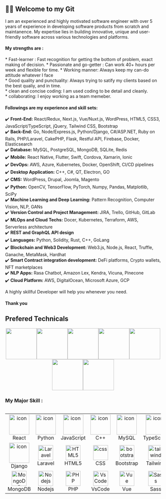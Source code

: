 <h2>🙋‍♂️ Welcome to my Git</h2>
I am an experienced and highly motivated software engineer with over 5 years of experience in developing software products from scratch and maintanence. My expertise lies in building innovative, unique and user-friendly software across various technologies and platforms.

 <h4>My strengths are :</h4>
  * Fast-learner : Fast recognition for getting the bottom of problem, exact making of decision.
  * Passionate and go-getter : Can work 40+ hours per week and flexible for time.
  * Working manner: Always keep my can-do attitude whatever I face<br>
  * Good quality and punctuality: Always trying to satify my clients based on the best qualiy, and in time.<br>
  * clean and concise coding: I am used coding to be detail and cleanly.<br>
  * collaborating: I enjoy working as a team memeber.<br>

 <h4>Followings are my experience and skill sets:</h4>
✔️ <b>Front-End:</b> React/Redux, Next.js, Vue/Nuxt.js, WordPress, HTML5, CSS3, JavaScript/TypeScript, jQuery, Tailwind CSS, Bootstrap<br>
✔️ <b>Back-End:</b> Go, Node/Express.js, Python/Django, C#/ASP.NET, Ruby on Rails, PHP/Laravel, CakePHP, Flask, Restful API, Firebase, Docker, Elasticsearch<br>
✔️ <b>Database:</b> MySQL, PostgreSQL, MongoDB, SQLite, Redis<br>
✔️ <b>Mobile:</b> React Native, Flutter, Swift, Cordova, Xamarin, Ionic<br>
✔️ <b>DevOps:</b> AWS, Azure, Kubernetes, Docker, OpenShift, CI/CD pipelines<br>
✔️ <b>Desktop Application:</b> C++, C#, QT, Electron, GO<br>
✔️ <b>CMS:</b> WordPress, Drupal, Joomla, Magento<br>
✔️ <b>Python:</b> OpenCV, TensorFlow, PyTorch, Numpy, Pandas, Matplotlib, SciPy<br>
✔️ <b>Machine Learning and Deep Learning:</b> Pattern Recognition, Computer Vision, NLP, GANs<br>
✔️ <b>Version Control and Project Management:</b> JIRA, Trello, GitHub, GitLab<br>
✔️ <b>MLOps and Cloud Techs:</b> Docer, Kubernetes, Terraform, AWS, Serverless architecture<br>
✔️ <b>REST and GraphQL API design</b><br>
✔️ <b>Languages:</b> Python, Solidity, Rust, C++, GoLang<br>
✔️ <b>Blockchain and Web3 Development:</b> Web3.js, Node.js, React, Truffle, Ganache, MetaMask, Hardhat<br>
✔️ <b>Smart Contract integration development:</b> DeFi platforms, Crypto wallets, NFT marketplaces<br>
✔️ <b>NLP Apps:</b> Rasa Chatbot, Amazon Lex, Kendra, Vicuna, Pinecone<br>
✔️ <b>Cloud Platform:</b> AWS, DigitalOcean, Microsoft Azure, GCP

A highly skillful Developer will help you whenever you need.<br>
<h4><b>Thank you</b></h4>

  ## Prefered Technicals
<p align="center">
  <img src="https://media3.giphy.com/media/ln7z2eWriiQAllfVcn/200w.webp" width="100"><img src="https://i.giphy.com/media/LMt9638dO8dftAjtco/200.webp" width="100"><img src="https://i.giphy.com/media/eNAsjO55tPbgaor7ma/200w.webp" width="100"><img src="https://i.giphy.com/media/VgGthkhUvGgOit7Y9i/200.webp" width="100"><img src="https://media3.giphy.com/media/kdFc8fubgS31b8DsVu/giphy.webp" width="100"><img src="https://i.giphy.com/media/KzJkzjggfGN5Py6nkT/200.webp" width="100"><img src="https://i.giphy.com/media/IdyAQJVN2kVPNUrojM/200.webp" width="100">
</p> 

###  My Major Skill :  
  <div style="display: flex; align-items: flex-start; align: center">
<table align="center">
  <tr>
    <td align="center" width="96">
        <a href="https://drive.google.com/file/d/1p2Y4xDEixiKGIndXhAvXaa1zQothjKoI/view?usp=sharing" ><img src="https://techstack-generator.vercel.app/react-icon.svg" alt="icon" width="65" height="65" /></a>
      <br>React
    </td>
    <td align="center" width="96">
      <a href="#macropower-tech">
        <img src="https://techstack-generator.vercel.app/python-icon.svg" alt="icon" width="65" height="65" />
      </a>
      <br>Python
    </td>
    <td align="center" width="96">
        <img src="https://techstack-generator.vercel.app/js-icon.svg" alt="icon" width="65" height="65" />
      <br>JavaScript
    </td>
    <td align="center" width="96">
        <img src="https://techstack-generator.vercel.app/cpp-icon.svg" alt="icon" width="65" height="65" />
      <br>C++
    </td>
    <td align="center" width="96">
        <img src="https://techstack-generator.vercel.app/mysql-icon.svg" alt="icon" width="65" height="65" />
      <br>MySQL
    </td>
    <td align="center" width="96">
        <img src="https://techstack-generator.vercel.app/ts-icon.svg" alt="icon" width="65" height="65" />
      <br>TypeScript
    </td>
    <td align="center" width="96">
        <img src="https://techstack-generator.vercel.app/csharp-icon.svg" alt="icon" width="65" height="65" />
      <br>C#
    </td>
  </tr>
  <tr>
  <td align="center" width="96">
        <img src="https://techstack-generator.vercel.app/django-icon.svg" alt="icon" width="65" height="65" />
      <br>Django
    <td align="center"  width="96">
        <img src="https://skillicons.dev/icons?i=laravel" width="48" height="48" alt="Laravel" />
      <br>Laravel
    </td>
    <td align="center"  width="96">
        <img src="https://skillicons.dev/icons?i=html" width="48" height="48" alt="HTML5" />
      <br>HTML5
    </td>
    <td align="center" width="96">
        <img src="https://skillicons.dev/icons?i=css" width="48" height="48" alt="css" />
      <br>CSS
    </td>
    <td align="center"  width="96">
        <img src="https://skillicons.dev/icons?i=bootstrap" width="48" height="48" alt="bootstrap" />
      <br>Bootstrap
    </td>
    <td align="center" width="96">
        <img src="https://skillicons.dev/icons?i=tailwind" width="48" height="48" alt="tailwind" />
      <br>Tailwind
    </td>
    <td align="center" width="96">
        <img src="https://skillicons.dev/icons?i=jquery" width="48" height="48" alt="jQuery" />
      <br>jQuery
    </td>
  </tr>
 <tr>
      <td align="center" width="96">
        <img src="https://skillicons.dev/icons?i=mongodb" width="48" height="48" alt="MongoDB" />
      <br>MongoDB
    </td>
        <td align="center" width="96">
        <img src="https://skillicons.dev/icons?i=nodejs" width="48" height="48" alt="Nodejs" />
      <br>Nodejs
      </td>
      </td>
    <td align="center" width="96">
        <img src="https://skillicons.dev/icons?i=php" width="48" height="48" alt="PHP" />
      <br>PHP
    </td>
            <td align="center" width="96">
        <img src="https://skillicons.dev/icons?i=vscode" width="48" height="48" alt="VsCode" />
      <br>VsCode
    </td>
              <td align="center" width="96">
        <img src="https://skillicons.dev/icons?i=vue" width="48" height="48" alt="Vue" />
      <br>Vue
    </td>
              <td align="center" width="96">
        <img src="https://skillicons.dev/icons?i=sass" width="48" height="48" alt="Sass" />
      <br>Sass
    </td>
    <td align="center" width="96">
        <img src="https://skillicons.dev/icons?i=postgres" width="48" height="48" alt="PostgreSQL" />
      <br>PostgreSQL
    </td>
 </tr>
</table>
<br>
<br>
<!-- 
  ### :fire: My Stats :
![snow-dev-1004's GitHub stats](https://github-readme-stats.vercel.app/api?username=Gamy36428&show_icons=true&theme=radical)
 [![Top Langs](https://github-readme-stats.vercel.app/api/top-langs/?username=Gamy36428&layout=compact&theme=vision-friendly-dark)](https://github.com/anuraghazra/github-readme-stats)
  [![snow-dev-1004's GitHub Streak](http://github-readme-streak-stats.herokuapp.com?user=Gamy36428&theme=dark&background=000000)](https://git.io/streak-stats) -->

